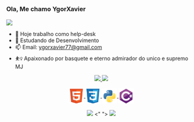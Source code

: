 ### Ola, Me chamo YgorXavier
 <a href=""> <img align="center" src="https://github-readme-stats-sigma-five.vercel.app/api/top-langs/?username=YgorXavierS=react&line_height=40&hide=css"/> </a>


- 🔭 Hoje trabalho como help-desk
- 🌱 Estudando de Desenvolvimento
- 📫 Email: ygorxavier77@gmail.com
- ⛹️‍♀️ Apaixonado por basquete e eterno admirador do unico e supremo MJ
<div align="center">
  <a href="https://github.com/YgorXavierS">
  <img height="180em" src="https://github-readme-stats.vercel.app/api?username=YgorXavierS&show_icons=true&theme=dark&include_all_commits=true&count_private=true"/>
  <img height="180em" src="https://github-readme-stats.vercel.app/api/top-langs/?username=YgorxavierS&layout=compact&langs_count=7&theme=dark"/>
</div>
  
<div style="display: inline_block" align="center"><br>
  <img align="center" alt="Rafa-HTML" height="40" width="40" src="https://raw.githubusercontent.com/devicons/devicon/master/icons/html5/html5-original.svg">
  <img align="center" alt="Rafa-CSS" height="40" width="40" src="https://raw.githubusercontent.com/devicons/devicon/master/icons/css3/css3-original.svg">
  <img align="center" alt="Rafa-Python" height="40" width="40" src="https://raw.githubusercontent.com/devicons/devicon/master/icons/python/python-original.svg">
  <img align="center" alt="Rafa-Csharp" height="40" width="40" src="https://raw.githubusercontent.com/devicons/devicon/master/icons/csharp/csharp-original.svg">
  
</div>

<div align="center"> 
  <br/>
  <a href = "mailto:ygorxavier77@gmail.com"><img src="https://img.shields.io/badge/-Gmail-%23333?style=for-the-badge&logo=gmail&logoColor=white" target="_blank"></a>
  <" ">
  <a href="https://www.linkedin.com/in/ygor-x-317091123/" target="_blank"><img src="https://img.shields.io/badge/-LinkedIn-%230077B5?style=for-the-badge&logo=linkedin&logoColor=white" target="_blank"></a> 
 
  
 
</div>
